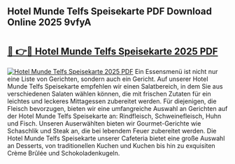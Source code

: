 ## Hotel Munde Telfs Speisekarte PDF Download Online 2025 9vfyA

# <h2><a href="http://gca4dya.nevu.top/?p=Hotel+Munde+Telfs+Speisekarte">🔗 👉🔴 Hotel Munde Telfs Speisekarte 2025 PDF</a></h2>

[![Hotel Munde Telfs Speisekarte 2025 PDF](https://i.imgur.com/dBaPXMq.png)](http://gca4dya.nevu.top/?p=Hotel+Munde+Telfs+Speisekarte)
Ein Essensmenü ist nicht nur eine Liste von Gerichten, sondern auch ein Gericht. Auf unserer Hotel Munde Telfs Speisekarte empfehlen wir einen Salatbereich, in dem Sie aus verschiedenen Salaten wählen können, die mit frischen Zutaten für ein leichtes und leckeres Mittagessen zubereitet werden. Für diejenigen, die Fleisch bevorzugen, bieten wir eine umfangreiche Auswahl an Gerichten auf der Hotel Munde Telfs Speisekarte an: Rindfleisch, Schweinefleisch, Huhn und Fisch. Unseren Auserwählten bieten wir Gourmet-Gerichte wie Schaschlik und Steak an, die bei lebendem Feuer zubereitet werden. Die Hotel Munde Telfs Speisekarte unserer Cafeteria bietet eine große Auswahl an Desserts, von traditionellen Kuchen und Kuchen bis hin zu exquisiten Crème Brûlée und Schokoladenkugeln.
